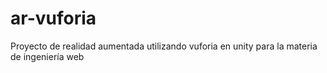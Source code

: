 # ar-vuforia

Proyecto de realidad aumentada utilizando vuforia en unity para la materia de ingeniería web
